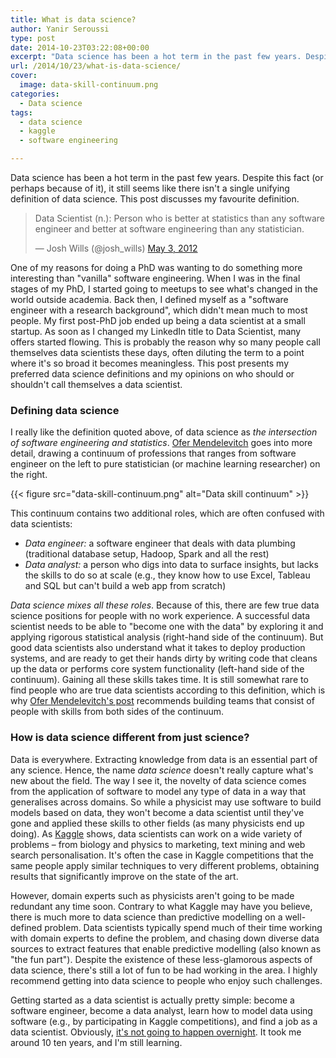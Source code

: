 ```yaml
---
title: What is data science?
author: Yanir Seroussi
type: post
date: 2014-10-23T03:22:08+00:00
excerpt: "Data science has been a hot term in the past few years. Despite this fact (or perhaps because of it), it still seems like there isn't a single unifying definition of data science. This post discusses my favourite definition."
url: /2014/10/23/what-is-data-science/
cover:
  image: data-skill-continuum.png
categories:
  - Data science
tags:
  - data science
  - kaggle
  - software engineering

---
```

<p class="intro-note">Data science has been a hot term in the past few years. Despite this fact (or perhaps because of it), it still seems like there isn't a single unifying definition of data science. This post discusses my favourite definition.</p>

> Data Scientist (n.): Person who is better at statistics than any software engineer and better at software engineering than any statistician.
> 
> — Josh Wills (@josh_wills) <a href="https://twitter.com/josh_wills/status/198093512149958656" target="_blank" rel="noopener">May 3, 2012</a>

One of my reasons for doing a PhD was wanting to do something more interesting than "vanilla" software engineering. When I was in the final stages of my PhD, I started going to meetups to see what's changed in the world outside academia. Back then, I defined myself as a "software engineer with a research background", which didn't mean much to most people. My first post-PhD job ended up being a data scientist at a small startup. As soon as I changed my LinkedIn title to Data Scientist, many offers started flowing. This is probably the reason why so many people call themselves data scientists these days, often diluting the term to a point where it's so broad it becomes meaningless. This post presents my preferred data science definitions and my opinions on who should or shouldn't call themselves a data scientist.

### Defining data science

I really like the definition quoted above, of data science as _the intersection of software engineering and statistics_. <a href="http://hortonworks.com/blog/hortonworks-hadoop-data-science/" target="_blank" rel="noopener">Ofer Mendelevitch</a> goes into more detail, drawing a continuum of professions that ranges from software engineer on the left to pure statistician (or machine learning researcher) on the right.

{{< figure src="data-skill-continuum.png" alt="Data skill continuum" >}}

This continuum contains two additional roles, which are often confused with data scientists:

  * _Data engineer:_ a software engineer that deals with data plumbing (traditional database setup, Hadoop, Spark and all the rest)
  * _Data analyst:_ a person who digs into data to surface insights, but lacks the skills to do so at scale (e.g., they know how to use Excel, Tableau and SQL but can't build a web app from scratch)

_Data science mixes all these roles_. Because of this, there are few true data science positions for people with no work experience. A successful data scientist needs to be able to "become one with the data" by exploring it and applying rigorous statistical analysis (right-hand side of the continuum). But good data scientists also understand what it takes to deploy production systems, and are ready to get their hands dirty by writing code that cleans up the data or performs core system functionality (left-hand side of the continuum). Gaining all these skills takes time. It is still somewhat rare to find people who are true data scientists according to this definition, which is why <a href="http://hortonworks.com/blog/hortonworks-hadoop-data-science/" target="_blank" rel="noopener">Ofer Mendelevitch's post</a> recommends building teams that consist of people with skills from both sides of the continuum.

### How is data science different from just science?

Data is everywhere. Extracting knowledge from data is an essential part of any science. Hence, the name _data science_ doesn't really capture what's new about the field. The way I see it, the novelty of data science comes from the application of software to model any type of data in a way that generalises across domains. So while a physicist may use software to build models based on data, they won't become a data scientist until they've gone and applied these skills to other fields (as many physicists end up doing). As <a href="http://www.kaggle.com" target="_blank" rel="noopener">Kaggle</a> shows, data scientists can work on a wide variety of problems – from biology and physics to marketing, text mining and web search personalisation. It's often the case in Kaggle competitions that the same people apply similar techniques to very different problems, obtaining results that significantly improve on the state of the art.

However, domain experts such as physicists aren't going to be made redundant any time soon. Contrary to what Kaggle may have you believe, there is much more to data science than predictive modelling on a well-defined problem. Data scientists typically spend much of their time working with domain experts to define the problem, and chasing down diverse data sources to extract features that enable predictive modelling (also known as "the fun part"). Despite the existence of these less-glamorous aspects of data science, there's still a lot of fun to be had working in the area. I highly recommend getting into data science to people who enjoy such challenges.

Getting started as a data scientist is actually pretty simple: become a software engineer, become a data analyst, learn how to model data using software (e.g., by participating in Kaggle competitions), and find a job as a data scientist. Obviously, <a href="http://norvig.com/21-days.html" target="_blank" rel="noopener">it's not going to happen overnight</a>. It took me around 10 ten years, and I'm still learning.
